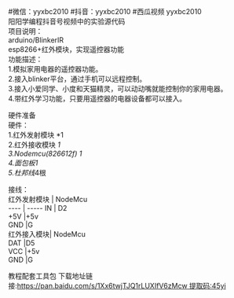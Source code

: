 #微信：yyxbc2010  #抖音：yyxbc2010 #西瓜视频 yyxbc2010   
阳阳学编程抖音号视频中的实验源代码  
项目说明：  
arduino/BlinkerIR  
esp8266+红外模块，实现遥控器功能  
功能描述：  
  1.模拟家用电器的遥控器功能。  
  2.接入blinker平台，通过手机可以远程控制。  
  3.接入小爱同学、小度和天猫精灵，可以动动嘴就能控制你的家用电器。  
  4.带红外学习功能，只要用遥控器的电器设备都可以接入。  

硬件准备  
硬件：  
1.红外发射模块 *1  
2.红外接收模块 *1  
3.Nodemcu(826612f) *1  
4.面包板*1  
5.杜邦线*4根  


接线：  
红外发射模块 | NodeMcu    
---- | ----- 
IN	| D2  
+5V	|+5v  
GND	|G  
红外接入模块|	NodeMcu  
DAT	|D5  
VCC	|+5v  
GND	|G  


教程配套工具包
下载地址链接:https://pan.baidu.com/s/1Xx6twjTJQ1rLUXIfV6zMcw 提取码:45yi
